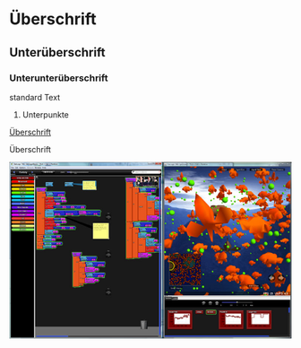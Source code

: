 # Überschrift
## Unterüberschrift
### Unterunterüberschrift
standard Text
1. Unterpunkte

[Überschrift](#einf)

Überschrift<a name="einf"></a>

![bsp starlogtng](images/starlogotng_bsp.jpg "Screenshot von StarLogoTNG")
